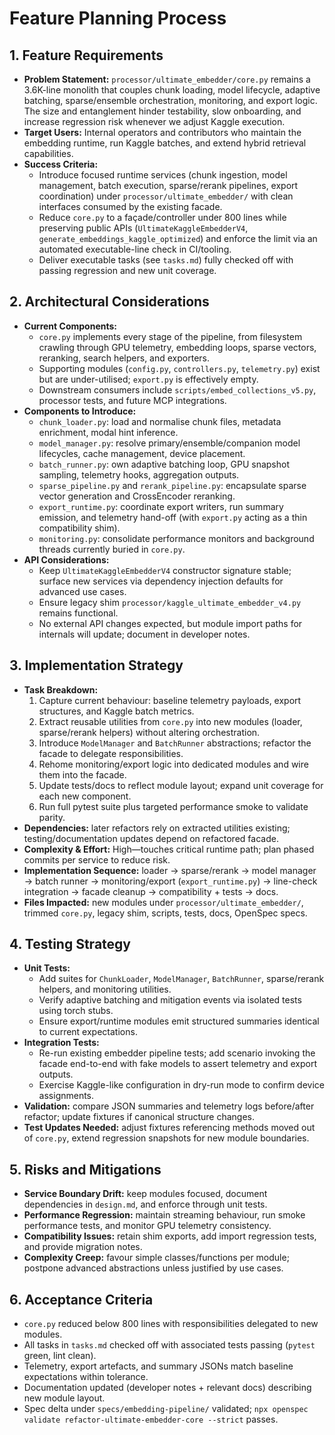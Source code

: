 # Feature Planning Process

## 1. Feature Requirements
- **Problem Statement:** `processor/ultimate_embedder/core.py` remains a 3.6K-line monolith that couples chunk loading, model lifecycle, adaptive batching, sparse/ensemble orchestration, monitoring, and export logic. The size and entanglement hinder testability, slow onboarding, and increase regression risk whenever we adjust Kaggle execution.
- **Target Users:** Internal operators and contributors who maintain the embedding runtime, run Kaggle batches, and extend hybrid retrieval capabilities.
- **Success Criteria:**
  - Introduce focused runtime services (chunk ingestion, model management, batch execution, sparse/rerank pipelines, export coordination) under `processor/ultimate_embedder/` with clean interfaces consumed by the existing facade.
  - Reduce `core.py` to a façade/controller under 800 lines while preserving public APIs (`UltimateKaggleEmbedderV4`, `generate_embeddings_kaggle_optimized`) and enforce the limit via an automated executable-line check in CI/tooling.
  - Deliver executable tasks (see `tasks.md`) fully checked off with passing regression and new unit coverage.

## 2. Architectural Considerations
- **Current Components:**
  - `core.py` implements every stage of the pipeline, from filesystem crawling through GPU telemetry, embedding loops, sparse vectors, reranking, search helpers, and exporters.
  - Supporting modules (`config.py`, `controllers.py`, `telemetry.py`) exist but are under-utilised; `export.py` is effectively empty.
  - Downstream consumers include `scripts/embed_collections_v5.py`, processor tests, and future MCP integrations.
- **Components to Introduce:**
  - `chunk_loader.py`: load and normalise chunk files, metadata enrichment, modal hint inference.
  - `model_manager.py`: resolve primary/ensemble/companion model lifecycles, cache management, device placement.
  - `batch_runner.py`: own adaptive batching loop, GPU snapshot sampling, telemetry hooks, aggregation outputs.
  - `sparse_pipeline.py` and `rerank_pipeline.py`: encapsulate sparse vector generation and CrossEncoder reranking.
  - `export_runtime.py`: coordinate export writers, run summary emission, and telemetry hand-off (with `export.py` acting as a thin compatibility shim).
  - `monitoring.py`: consolidate performance monitors and background threads currently buried in `core.py`.
- **API Considerations:**
  - Keep `UltimateKaggleEmbedderV4` constructor signature stable; surface new services via dependency injection defaults for advanced use cases.
  - Ensure legacy shim `processor/kaggle_ultimate_embedder_v4.py` remains functional.
  - No external API changes expected, but module import paths for internals will update; document in developer notes.

## 3. Implementation Strategy
- **Task Breakdown:**
  1. Capture current behaviour: baseline telemetry payloads, export structures, and Kaggle batch metrics.
  2. Extract reusable utilities from `core.py` into new modules (loader, sparse/rerank helpers) without altering orchestration.
  3. Introduce `ModelManager` and `BatchRunner` abstractions; refactor the facade to delegate responsibilities.
  4. Rehome monitoring/export logic into dedicated modules and wire them into the facade.
  5. Update tests/docs to reflect module layout; expand unit coverage for each new component.
  6. Run full pytest suite plus targeted performance smoke to validate parity.
- **Dependencies:** later refactors rely on extracted utilities existing; testing/documentation updates depend on refactored facade.
- **Complexity & Effort:** High—touches critical runtime path; plan phased commits per service to reduce risk.
- **Implementation Sequence:** loader → sparse/rerank → model manager → batch runner → monitoring/export (`export_runtime.py`) → line-check integration → facade cleanup → compatibility + tests → docs.
- **Files Impacted:** new modules under `processor/ultimate_embedder/`, trimmed `core.py`, legacy shim, scripts, tests, docs, OpenSpec specs.

## 4. Testing Strategy
- **Unit Tests:**
  - Add suites for `ChunkLoader`, `ModelManager`, `BatchRunner`, sparse/rerank helpers, and monitoring utilities.
  - Verify adaptive batching and mitigation events via isolated tests using torch stubs.
  - Ensure export/runtime modules emit structured summaries identical to current expectations.
- **Integration Tests:**
  - Re-run existing embedder pipeline tests; add scenario invoking the facade end-to-end with fake models to assert telemetry and export outputs.
  - Exercise Kaggle-like configuration in dry-run mode to confirm device assignments.
- **Validation:** compare JSON summaries and telemetry logs before/after refactor; update fixtures if canonical structure changes.
- **Test Updates Needed:** adjust fixtures referencing methods moved out of `core.py`, extend regression snapshots for new module boundaries.

## 5. Risks and Mitigations
- **Service Boundary Drift:** keep modules focused, document dependencies in `design.md`, and enforce through unit tests.
- **Performance Regression:** maintain streaming behaviour, run smoke performance tests, and monitor GPU telemetry consistency.
- **Compatibility Issues:** retain shim exports, add import regression tests, and provide migration notes.
- **Complexity Creep:** favour simple classes/functions per module; postpone advanced abstractions unless justified by use cases.

## 6. Acceptance Criteria
- `core.py` reduced below 800 lines with responsibilities delegated to new modules.
- All tasks in `tasks.md` checked off with associated tests passing (`pytest` green, lint clean).
- Telemetry, export artefacts, and summary JSONs match baseline expectations within tolerance.
- Documentation updated (developer notes + relevant docs) describing new module layout.
- Spec delta under `specs/embedding-pipeline/` validated; `npx openspec validate refactor-ultimate-embedder-core --strict` passes.
